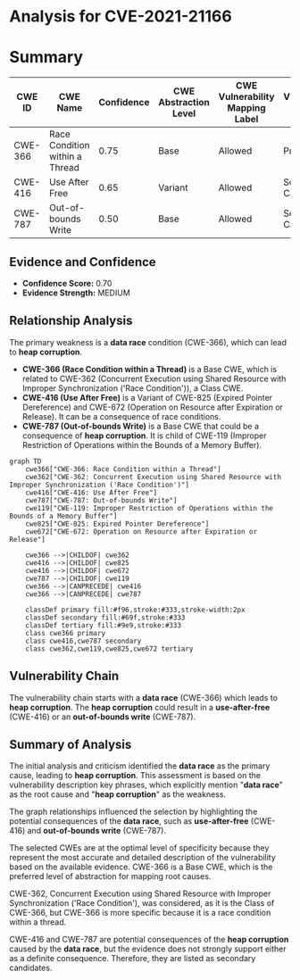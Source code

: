 # Analysis for CVE-2021-21166

# Summary
| CWE ID | CWE Name | Confidence | CWE Abstraction Level | CWE Vulnerability Mapping Label | CWE-Vulnerability Mapping Notes |
|---|---|---|---|---|---|
| CWE-366 | Race Condition within a Thread | 0.75 | Base | Allowed | Primary CWE |
| CWE-416 | Use After Free | 0.65 | Variant | Allowed | Secondary Candidate |
| CWE-787 | Out-of-bounds Write | 0.50 | Base | Allowed | Secondary Candidate |

## Evidence and Confidence

*   **Confidence Score:** 0.70
*   **Evidence Strength:** MEDIUM

## Relationship Analysis
The primary weakness is a **data race** condition (CWE-366), which can lead to **heap corruption**.

-   **CWE-366 (Race Condition within a Thread)** is a Base CWE, which is related to CWE-362 (Concurrent Execution using Shared Resource with Improper Synchronization ('Race Condition')), a Class CWE.
-   **CWE-416 (Use After Free)** is a Variant of CWE-825 (Expired Pointer Dereference) and CWE-672 (Operation on Resource after Expiration or Release). It can be a consequence of race conditions.
-   **CWE-787 (Out-of-bounds Write)** is a Base CWE that could be a consequence of **heap corruption**. It is child of CWE-119 (Improper Restriction of Operations within the Bounds of a Memory Buffer).

```mermaid
graph TD
    cwe366["CWE-366: Race Condition within a Thread"]
    cwe362["CWE-362: Concurrent Execution using Shared Resource with Improper Synchronization ('Race Condition')"]
    cwe416["CWE-416: Use After Free"]
    cwe787["CWE-787: Out-of-bounds Write"]
    cwe119["CWE-119: Improper Restriction of Operations within the Bounds of a Memory Buffer"]
    cwe825["CWE-825: Expired Pointer Dereference"]
    cwe672["CWE-672: Operation on Resource after Expiration or Release"]
    
    cwe366 -->|CHILDOF| cwe362
    cwe416 -->|CHILDOF| cwe825
    cwe416 -->|CHILDOF| cwe672
    cwe787 -->|CHILDOF| cwe119
    cwe366 -->|CANPRECEDE| cwe416
    cwe366 -->|CANPRECEDE| cwe787
    
    classDef primary fill:#f96,stroke:#333,stroke-width:2px
    classDef secondary fill:#69f,stroke:#333
    classDef tertiary fill:#9e9,stroke:#333
    class cwe366 primary
    class cwe416,cwe787 secondary
    class cwe362,cwe119,cwe825,cwe672 tertiary
```

## Vulnerability Chain
The vulnerability chain starts with a **data race** (CWE-366) which leads to **heap corruption**. The **heap corruption** could result in a **use-after-free** (CWE-416) or an **out-of-bounds write** (CWE-787).

## Summary of Analysis
The initial analysis and criticism identified the **data race** as the primary cause, leading to **heap corruption**. This assessment is based on the vulnerability description key phrases, which explicitly mention "**data race**" as the root cause and "**heap corruption**" as the weakness.

The graph relationships influenced the selection by highlighting the potential consequences of the **data race**, such as **use-after-free** (CWE-416) and **out-of-bounds write** (CWE-787).

The selected CWEs are at the optimal level of specificity because they represent the most accurate and detailed description of the vulnerability based on the available evidence. CWE-366 is a Base CWE, which is the preferred level of abstraction for mapping root causes.

CWE-362, Concurrent Execution using Shared Resource with Improper Synchronization ('Race Condition'), was considered, as it is the Class of CWE-366, but CWE-366 is more specific because it is a race condition within a thread.

CWE-416 and CWE-787 are potential consequences of the **heap corruption** caused by the **data race**, but the evidence does not strongly support either as a definite consequence. Therefore, they are listed as secondary candidates.
